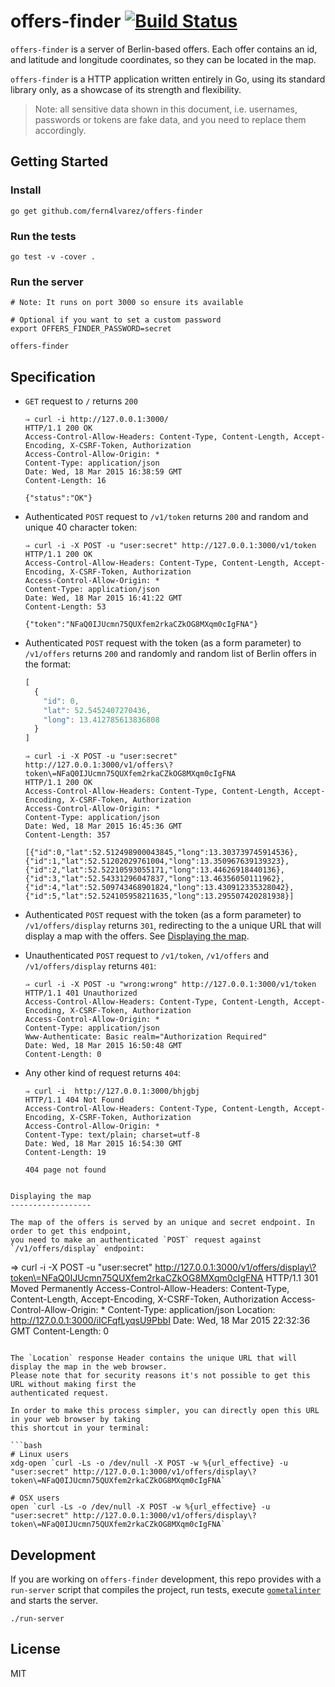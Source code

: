 offers-finder [![Build Status](https://travis-ci.org/fern4lvarez/offers-finder.svg?branch=master)](https://travis-ci.org/fern4lvarez/offers-finder)
=============

`offers-finder` is a server of Berlin-based offers. Each offer contains an
id, and latitude and longitude coordinates, so they can be located in the map.

`offers-finder` is a HTTP application written entirely in Go, using its standard
library only, as a showcase of its strength and flexibility.

> Note: all sensitive data shown in this document, i.e. usernames, passwords
  or tokens are fake data, and you need to replace them accordingly.

Getting Started
---------------

### Install

~~~
go get github.com/fern4lvarez/offers-finder
~~~

### Run the tests

~~~
go test -v -cover .
~~~

### Run the server

~~~
# Note: It runs on port 3000 so ensure its available

# Optional if you want to set a custom password
export OFFERS_FINDER_PASSWORD=secret

offers-finder
~~~

Specification
-------------

* `GET` request to `/` returns `200`

	```
	⇒ curl -i http://127.0.0.1:3000/          
	HTTP/1.1 200 OK
	Access-Control-Allow-Headers: Content-Type, Content-Length, Accept-Encoding, X-CSRF-Token, Authorization
	Access-Control-Allow-Origin: *
	Content-Type: application/json
	Date: Wed, 18 Mar 2015 16:38:59 GMT
	Content-Length: 16

	{"status":"OK"}
	```

* Authenticated `POST` request to `/v1/token` returns `200` and random and unique
  40 character token:

	```
	⇒ curl -i -X POST -u "user:secret" http://127.0.0.1:3000/v1/token     
	HTTP/1.1 200 OK
	Access-Control-Allow-Headers: Content-Type, Content-Length, Accept-Encoding, X-CSRF-Token, Authorization
	Access-Control-Allow-Origin: *
	Content-Type: application/json
	Date: Wed, 18 Mar 2015 16:41:22 GMT
	Content-Length: 53

	{"token":"NFaQ0IJUcmn75QUXfem2rkaCZkOG8MXqm0cIgFNA"}
	```

* Authenticated `POST` request with the token (as a form parameter) to `/v1/offers`
  returns `200` and randomly and random list of Berlin offers in the format:

    ```js
    [
      {
        "id": 0,
        "lat": 52.5452407270436,
        "long": 13.412785613836808
      }
    ]
    ```

	~~~
	⇒ curl -i -X POST -u "user:secret" http://127.0.0.1:3000/v1/offers\?token\=NFaQ0IJUcmn75QUXfem2rkaCZkOG8MXqm0cIgFNA
	HTTP/1.1 200 OK
	Access-Control-Allow-Headers: Content-Type, Content-Length, Accept-Encoding, X-CSRF-Token, Authorization
	Access-Control-Allow-Origin: *
	Content-Type: application/json
	Date: Wed, 18 Mar 2015 16:45:36 GMT
	Content-Length: 357

	[{"id":0,"lat":52.512498900043845,"long":13.303739745914536},{"id":1,"lat":52.51202029761004,"long":13.350967639139323},{"id":2,"lat":52.52210593055171,"long":13.44626918440136},{"id":3,"lat":52.54331296047837,"long":13.46356050111962},{"id":4,"lat":52.509743468901824,"long":13.430912335328042},{"id":5,"lat":52.524105958211635,"long":13.295507420281938}]
	~~~

* Authenticated `POST` request with the token (as a form parameter) to `/v1/offers/display`
  returns `301`, redirecting to the a unique URL that will display a map with the offers.
  See [Displaying the map](#displaying-the-map).

* Unauthenticated `POST` request to `/v1/token`, `/v1/offers` and `/v1/offers/display` returns `401`:

	```
	⇒ curl -i -X POST -u "wrong:wrong" http://127.0.0.1:3000/v1/token 
	HTTP/1.1 401 Unauthorized
	Access-Control-Allow-Headers: Content-Type, Content-Length, Accept-Encoding, X-CSRF-Token, Authorization
	Access-Control-Allow-Origin: *
	Content-Type: application/json
	Www-Authenticate: Basic realm="Authorization Required"
	Date: Wed, 18 Mar 2015 16:50:48 GMT
	Content-Length: 0
	```

* Any other kind of request returns `404`:

	```
	⇒ curl -i  http://127.0.0.1:3000/bhjgbj                                  
	HTTP/1.1 404 Not Found
	Access-Control-Allow-Headers: Content-Type, Content-Length, Accept-Encoding, X-CSRF-Token, Authorization
	Access-Control-Allow-Origin: *
	Content-Type: text/plain; charset=utf-8
	Date: Wed, 18 Mar 2015 16:54:30 GMT
	Content-Length: 19

	404 page not found
```

Displaying the map
------------------

The map of the offers is served by an unique and secret endpoint. In order to get this endpoint,
you need to make an authenticated `POST` request against `/v1/offers/display` endpoint:

```
⇒ curl -i -X POST -u "user:secret" http://127.0.0.1:3000/v1/offers/display\?token\=NFaQ0IJUcmn75QUXfem2rkaCZkOG8MXqm0cIgFNA
HTTP/1.1 301 Moved Permanently
Access-Control-Allow-Headers: Content-Type, Content-Length, Accept-Encoding, X-CSRF-Token, Authorization
Access-Control-Allow-Origin: *
Content-Type: application/json
Location: http://127.0.0.1:3000/iICFqfLyqsU9PbbI
Date: Wed, 18 Mar 2015 22:32:36 GMT
Content-Length: 0
```

The `Location` response Header contains the unique URL that will display the map in the web browser.
Please note that for security reasons it's not possible to get this URL without making first the
authenticated request.

In order to make this process simpler, you can directly open this URL in your web browser by taking
this shortcut in your terminal:

```bash
# Linux users
xdg-open `curl -Ls -o /dev/null -X POST -w %{url_effective} -u "user:secret" http://127.0.0.1:3000/v1/offers/display\?token\=NFaQ0IJUcmn75QUXfem2rkaCZkOG8MXqm0cIgFNA`

# OSX users
open `curl -Ls -o /dev/null -X POST -w %{url_effective} -u "user:secret" http://127.0.0.1:3000/v1/offers/display\?token\=NFaQ0IJUcmn75QUXfem2rkaCZkOG8MXqm0cIgFNA`
``` 

Development
-----------

If you are working on `offers-finder` development, this repo provides
with a `run-server` script that compiles the project, run tests, execute
[`gometalinter`](https://github.com/alecthomas/gometalinter) and starts
the server.

~~~
./run-server
~~~

License
-------

MIT
